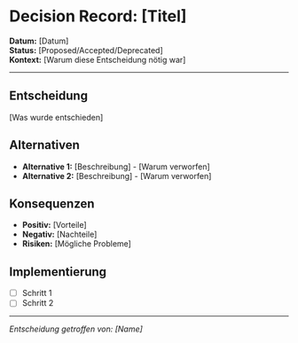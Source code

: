 # Decision Record: [Titel]

**Datum:** [Datum]  
**Status:** [Proposed/Accepted/Deprecated]  
**Kontext:** [Warum diese Entscheidung nötig war]

---

## Entscheidung
[Was wurde entschieden]

## Alternativen
- **Alternative 1:** [Beschreibung] - [Warum verworfen]
- **Alternative 2:** [Beschreibung] - [Warum verworfen]

## Konsequenzen
- **Positiv:** [Vorteile]
- **Negativ:** [Nachteile]
- **Risiken:** [Mögliche Probleme]

## Implementierung
- [ ] Schritt 1
- [ ] Schritt 2

---
*Entscheidung getroffen von: [Name]*
